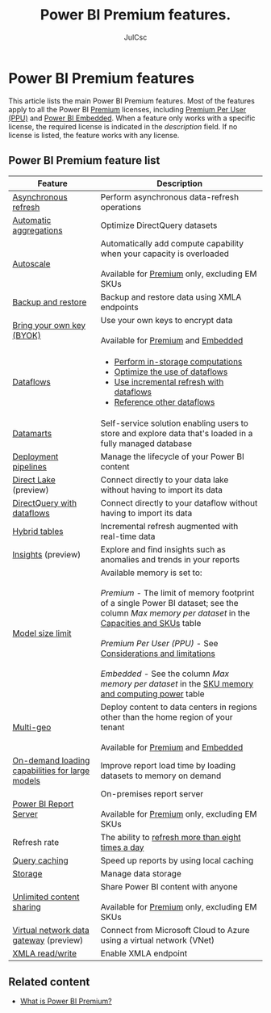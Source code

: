﻿---
title: Power BI Premium features.
description: Power BI Premium features.
author: JulCsc
ms.author: juliacawthra
ms.service: powerbi
ms.subservice: powerbi-premium
ms.topic: overview
ms.date: 01/19/2025
LocalizationGroup: Premium
---

# Power BI Premium features

This article lists the main Power BI Premium features. Most of the features apply to all the Power BI [Premium](service-premium-what-is.md) licenses, including [Premium Per User (PPU)](service-premium-per-user-faq.yml) and [Power BI Embedded](/power-bi/developer/embedded/embedded-analytics-power-bi). When a feature only works with a specific license, the required license is indicated in the *description* field. If no license is listed, the feature works with any license.

## Power BI Premium feature list

|Feature |Description |
|--------|------------|
|[Asynchronous refresh](/power-bi/connect-data/asynchronous-refresh) |Perform asynchronous data-refresh operations |
|[Automatic aggregations](aggregations-auto.md) |Optimize DirectQuery datasets |
|[Autoscale](service-premium-auto-scale.md) |Automatically add compute capability when your capacity is overloaded</br></br>Available for [Premium](service-premium-what-is.md) only, excluding EM SKUs |
|[Backup and restore](service-premium-backup-restore-dataset.md) |Backup and restore data using XMLA endpoints |
|[Bring your own key (BYOK)](service-encryption-byok.md) |Use your own keys to encrypt data</br></br>Available for [Premium](service-premium-what-is.md) and [Embedded](/power-bi/developer/embedded/embedded-analytics-power-bi) |
|[Dataflows](/power-bi/transform-model/dataflows/dataflows-premium-features) |<ul><li>[Perform in-storage computations](/power-bi/transform-model/dataflows/dataflows-premium-features#computed-entities)</li><li>[Optimize the use of dataflows](/power-bi/transform-model/dataflows/dataflows-premium-features#the-enhanced-compute-engine)</li><li>[Use incremental refresh with dataflows](/power-bi/transform-model/dataflows/dataflows-premium-features#incremental-refresh)</li><li>[Reference other dataflows](/power-bi/transform-model/dataflows/dataflows-premium-features#linked-entities)</li></ul> |
|[Datamarts](/power-bi/transform-model/datamarts/datamarts-overview) |Self-service solution enabling users to store and explore data that's loaded in a fully managed database|
|[Deployment pipelines](/power-bi/create-reports/deployment-pipelines-overview) |Manage the lifecycle of your Power BI content |
|[Direct Lake](/fabric/get-started/direct-lake-overview) (preview) |Connect directly to your data lake without having to import its data |
|[DirectQuery with dataflows](/power-bi/transform-model/dataflows/dataflows-premium-features#use-directquery-with-dataflows-in-power-bi) |Connect directly to your dataflow without having to import its data |
|[Hybrid tables](/power-bi/connect-data/service-dataset-modes-understand#hybrid-tables) |Incremental refresh augmented with real-time data |
|[Insights](/power-bi/create-reports/insights) (preview) |Explore and find insights such as anomalies and trends in your reports |
|[Model size limit](service-premium-what-is.md#capacities-and-skus) |Available memory is set to:</br></br>*Premium* - The limit of memory footprint of a single Power BI dataset; see the column *Max memory per dataset* in the [Capacities and SKUs](service-premium-what-is.md#capacities-and-skus) table</br></br>*Premium Per User (PPU)* - See [Considerations and limitations](service-premium-per-user-faq.yml#considerations-and-limitations)</br></br>*Embedded* - See the column *Max memory per dataset* in the [SKU memory and computing power](/power-bi/developer/embedded/embedded-capacity#sku-computing-power) table|
|[Multi-geo](/power-bi/admin/service-admin-premium-multi-geo) |Deploy content to data centers in regions other than the home region of your tenant</br></br>Available for [Premium](service-premium-what-is.md) and [Embedded](/power-bi/developer/embedded/embedded-analytics-power-bi)  |
|[On-demand loading capabilities for large models](service-premium-large-models.md#on-demand-load) |Improve report load time by loading datasets to memory on demand |
|[Power BI Report Server](/power-bi/report-server/get-started) |On-premises report server</br></br>Available for [Premium](service-premium-what-is.md) only, excluding EM SKUs |
|Refresh rate |The ability to [refresh more than eight times a day](/power-bi/connect-data/refresh-data#data-refresh)|
|[Query caching](/power-bi/connect-data/power-bi-query-caching) |Speed up reports by using local caching |
|[Storage](/power-bi/admin/service-admin-manage-your-data-storage-in-power-bi) |Manage data storage |
|[Unlimited content sharing](/power-bi/consumer/end-user-features) |Share Power BI content with anyone</br></br>Available for [Premium](service-premium-what-is.md) only, excluding EM SKUs |
|[Virtual network data gateway](/data-integration/vnet/overview) (preview) | Connect from Microsoft Cloud to Azure using a virtual network (VNet) |
|[XMLA read/write](service-premium-connect-tools.md) |Enable XMLA endpoint |

## Related content

* [What is Power BI Premium?](service-premium-what-is.md)

